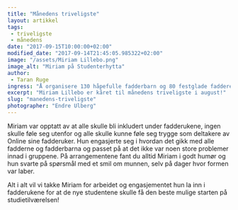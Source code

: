 ```yaml
---
title: "Månedens triveligste"
layout: artikkel
tags: 
 - triveligste
 - månedens
date: "2017-09-15T10:00:00+02:00"
modified_date: "2017-09-14T21:45:05.985322+02:00"
image: "/assets/Miriam Lillebo.png"
image_alt: "Miriam på Studenterhytta"
author:
 - Taran Ruge
ingress: "Å organisere 130 håpefulle fadderbarn og 80 festglade faddere gjennom to uker er ingen lett oppgave. Men det klarte leder av velkom, Miriam Lillebo, med glans. Hun styrte fadderskuta i land som om hun skulle vært Jack Sparrow selv, sammen med mannskapet i velkom, som også fortjener all ros de kan få."
excerpt: "Miriam Lillebo er kåret til månedens triveligste i august!"
slug: "manedens-triveligste"
photographer: "Endre Ulberg"
---
```

Miriam var opptatt av at alle skulle bli inkludert under fadderukene, ingen skulle føle seg utenfor og alle skulle kunne føle seg trygge som deltakere av Online sine fadderuker. Hun engasjerte seg i hvordan det gikk med alle fadderne og fadderbarna og passet på at det ikke var noen store problemer innad i gruppene. På arrangementene fant du alltid Miriam i godt humør og hun svarte på spørsmål med et smil om munnen, selv på dager hvor formen var laber.

Alt i alt vil vi takke Miriam for arbeidet og engasjementet hun la inn i fadderukene for at de nye studentene skulle få den beste mulige starten på studietilværelsen!